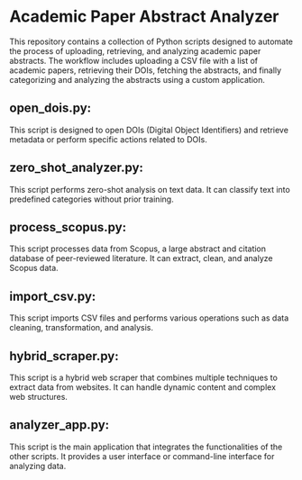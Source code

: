 # Academic Paper Abstract Analyzer

This repository contains a collection of Python scripts designed to automate the process of uploading, retrieving, and analyzing academic paper abstracts. The workflow includes uploading a CSV file with a list of academic papers, retrieving their DOIs, fetching the abstracts, and finally categorizing and analyzing the abstracts using a custom application.

## open_dois.py: 
This script is designed to open DOIs (Digital Object Identifiers) and retrieve metadata or perform specific actions related to DOIs.

## zero_shot_analyzer.py: 
This script performs zero-shot analysis on text data. It can classify text into predefined categories without prior training.

## process_scopus.py: 
This script processes data from Scopus, a large abstract and citation database of peer-reviewed literature. It can extract, clean, and analyze Scopus data.

## import_csv.py:
This script imports CSV files and performs various operations such as data cleaning, transformation, and analysis.

## hybrid_scraper.py: 
This script is a hybrid web scraper that combines multiple techniques to extract data from websites. It can handle dynamic content and complex web structures.

## analyzer_app.py: 
This script is the main application that integrates the functionalities of the other scripts. It provides a user interface or command-line interface for analyzing data.
